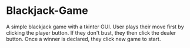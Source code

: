 # Blackjack-Game
A simple blackjack game with a tkinter GUI. User plays their move first by clicking the player button. If they don't bust, they then click the dealer button. Once a winner is declared, they click new game to start.
